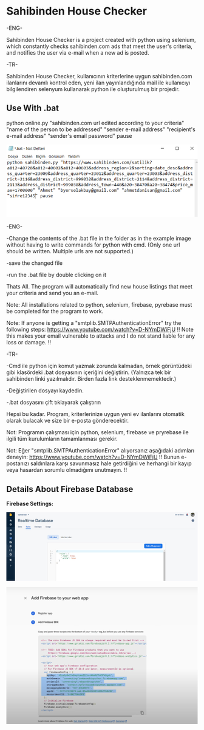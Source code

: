 # Sahibinden House Checker

-ENG- 

Sahibinden House Checker is a project created with python using selenium, which constantly checks sahibinden.com ads that meet the user's criteria, and notifies the user via e-mail when a new ad is posted.

-TR-
 
Sahibinden House Checker, kullanıcının kriterlerine uygun sahibinden.com ilanlarını devamlı kontrol eden, yeni ilan yayınlandığında mail ile kullanıcıyı bilgilendiren selenyum kullanarak python ile oluşturulmuş bir projedir.

## Use With .bat
python online.py "sahibinden.com url edited according to your criteria" "name of the person to be addressed" "sender e-mail address" "recipient's e-mail address" "sender's email password"
pause

![img](images/1.png)

-ENG- 

-Change the contents of the .bat file in the folder as in the example image without having to write commands for python with cmd.
(Only one url should be written. Multiple urls are not supported.)

-save the changed file

-run the .bat file by double clicking on it

Thats All. The program will automatically find new house listings that meet your criteria and send you an e-mail.

Note: All installations related to python, selenium, firebase, pyrebase must be completed for the program to work.

Note: If anyone is getting a "smtplib.SMTPAuthenticationError" try the following steps:
 https://www.youtube.com/watch?v=D-NYmDWiFjU
!! Note this makes your email vulnerable to attacks and I do not stand liable for any loss or damage. !!



-TR-  

-Cmd ile python için komut yazmak zorunda kalmadan, örnek görüntüdeki gibi klasördeki .bat dosyasının içeriğini değiştirin. 
(Yalnızca tek bir sahibinden linki yazılmalıdır. Birden fazla link desteklenmemektedir.)

-Değiştirilen dosyayı kaydedin.

-.bat dosyasını çift tıklayarak çalıştırın

Hepsi bu kadar. Program, kriterlerinize uygun yeni ev ilanlarını otomatik olarak bulacak ve size bir e-posta gönderecektir.

Not: Programın çalışması için python, selenium, firebase ve pryrebase ile ilgili tüm kurulumların tamamlanması gerekir.

Not: Eğer "smtplib.SMTPAuthenticationError" alıyorsanız aşağıdaki adımları deneyin:
 https://www.youtube.com/watch?v=D-NYmDWiFjU
!! Bunun e-postanızı saldırılara karşı savunmasız hale getirdiğini ve herhangi bir kayıp veya hasardan sorumlu olmadığımı unutmayın. !!

## Details About Firebase Database

**Firebase Settings:**

![img](images/2.png)

![img](images/3.png)

